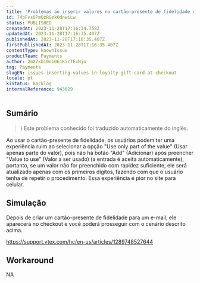 ```yaml
---
title: 'Problemas ao inserir valores no cartão-presente de fidelidade no checkout'
id: 74bFvs0PmQzRGzkOdnwiLw
status: PUBLISHED
createdAt: 2023-11-28T17:16:34.758Z
updatedAt: 2023-11-28T17:16:35.407Z
publishedAt: 2023-11-28T17:16:35.407Z
firstPublishedAt: 2023-11-28T17:16:35.407Z
contentType: knownIssue
productTeam: Payments
author: 2mXZkbi0oi061KicTExNjo
tag: Payments
slugEN: issues-inserting-values-in-loyalty-gift-card-at-checkout
locale: pt
kiStatus: Backlog
internalReference: 943629
---
```


## Sumário

>ℹ️ Este problema conhecido foi traduzido automaticamente do inglês.


Ao usar o cartão-presente de fidelidade, os usuários podem ter uma experiência ruim ao selecionar a opção "Use only part of the value" (Usar apenas parte do valor), pois não há botão "Add" (Adicionar) após preencher "Value to use" (Valor a ser usado) (a entrada é aceita automaticamente), portanto, se um valor não for preenchido com rapidez suficiente, ele será atualizado apenas com os primeiros dígitos, fazendo com que o usuário tenha de repetir o procedimento. Essa experiência é pior no site para celular.

## Simulação


Depois de criar um cartão-presente de fidelidade para um e-mail, ele aparecerá no checkout e você poderá prosseguir com o cenário descrito acima.

https://support.vtex.com/hc/en-us/articles/1289748527644

## Workaround


NA




